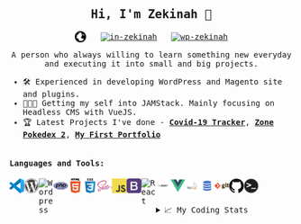 <samp>
<h2 align="center">Hi, I'm Zekinah 👋</h2>
<p align="center">
<a href="https://www.zekinahlecaros.com/" target="blank"><img align="center" src=https://raw.githubusercontent.com/iconic/open-iconic/master/svg/globe.svg alt="zekinalecaros.com" height="20" width="20" /></a>
&emsp;
<a href="https://ph.linkedin.com/in/zekinah" target="blank"><img align="center" src=https://cdn.jsdelivr.net/npm/simple-icons@3.0.1/icons/linkedin.svg alt="in-zekinah" height="20" width="20" /></a>
  &emsp;
<a href="https://profiles.wordpress.org/zekinah/" target="blank"><img align="center" src=https://cdn.jsdelivr.net/npm/simple-icons@3.0.1/icons/wordpress.svg alt="wp-zekinah" height="20" width="20" /></a>
</p>
<p align="center">
A person who always willing to learn something new everyday and executing it into small and big projects.
</p>

- 🛠 Experienced in developing WordPress and Magento site and plugins.
- 👩🏻‍💻 Getting my self into JAMStack. Mainly focusing on Headless CMS with VueJS.
- 🏆 Latest Projects I've done - **[Covid-19 Tracker](https://github.com/zekinah/pandemiccovid-19)**, **[Zone Pokedex 2](https://github.com/zekinah/zone-pokedex2)**, **[My First Portfolio](https://github.com/zekinah/iamzekinah)** 
<br><br>

#### Languages and Tools:

<img align="left" alt="Visual Studio Code" width="26px" src="https://raw.githubusercontent.com/github/explore/80688e429a7d4ef2fca1e82350fe8e3517d3494d/topics/visual-studio-code/visual-studio-code.png" />
<img align="left" alt="Wordpress" width="26px" src="https://raw.githubusercontent.com/github/explore/80688e429a7d4ef2fca1e82350fe8e3517d3494d/topics/wordpress/wordpress.png" />
<img align="left" alt="Wordpress" width="26px" src="https://avatars.githubusercontent.com/u/168457?s=26" />
<img align="left" alt="PHP" width="26px" src="https://raw.githubusercontent.com/github/explore/80688e429a7d4ef2fca1e82350fe8e3517d3494d/topics/php/php.png" />
<img align="left" alt="HTML5" width="26px" src="https://raw.githubusercontent.com/github/explore/80688e429a7d4ef2fca1e82350fe8e3517d3494d/topics/html/html.png" />
<img align="left" alt="CSS3" width="26px" src="https://raw.githubusercontent.com/github/explore/80688e429a7d4ef2fca1e82350fe8e3517d3494d/topics/css/css.png" />
<img align="left" alt="Sass" width="26px" src="https://raw.githubusercontent.com/github/explore/80688e429a7d4ef2fca1e82350fe8e3517d3494d/topics/sass/sass.png" />
<img align="left" alt="JavaScript" width="26px" src="https://raw.githubusercontent.com/github/explore/80688e429a7d4ef2fca1e82350fe8e3517d3494d/topics/javascript/javascript.png" />
<img align="left" alt="React" width="26px" src="https://raw.githubusercontent.com/github/explore/80688e429a7d4ef2fca1e82350fe8e3517d3494d/topics/bootstrap/bootstrap.png" />
<img align="left" alt="React" width="26px" src="https://avatars.githubusercontent.com/u/22138497?s=26" />
<img align="left" alt="JavaScript" width="26px" src="https://raw.githubusercontent.com/github/explore/80688e429a7d4ef2fca1e82350fe8e3517d3494d/topics/jquery/jquery.png" />
<img align="left" alt="React" width="26px" src="https://raw.githubusercontent.com/github/explore/80688e429a7d4ef2fca1e82350fe8e3517d3494d/topics/vue/vue.png" />
<img align="left" alt="MySQL" width="26px" src="https://raw.githubusercontent.com/github/explore/80688e429a7d4ef2fca1e82350fe8e3517d3494d/topics/mysql/mysql.png" />
<img align="left" alt="SQL" width="26px" src="https://raw.githubusercontent.com/github/explore/80688e429a7d4ef2fca1e82350fe8e3517d3494d/topics/sql/sql.png" />
<img align="left" alt="Git" width="26px" src="https://raw.githubusercontent.com/github/explore/80688e429a7d4ef2fca1e82350fe8e3517d3494d/topics/git/git.png" />
<img align="left" alt="GitHub" width="26px" src="https://raw.githubusercontent.com/github/explore/78df643247d429f6cc873026c0622819ad797942/topics/github/github.png" />
<img align="left" alt="Terminal" width="26px" src="https://raw.githubusercontent.com/github/explore/80688e429a7d4ef2fca1e82350fe8e3517d3494d/topics/terminal/terminal.png" />


<br><br>

<details>
    <summary>📈 My Coding Stats</summary>

<!--START_SECTION:waka-->
**🐱 My GitHub Data** 

> 🏆 607 Contributions in the Year 2021
 > 
> 📦 161.2 kB Used in GitHub's Storage 
 > 
> 🚫 Not Opted to Hire
 > 
> 📜 30 Public Repositories 
 > 
> 🔑 29 Private Repositories  
 > 
**I'm an Early 🐤** 

```text
🌞 Morning    103 commits    ██░░░░░░░░░░░░░░░░░░░░░░░   9.13% 
🌆 Daytime    537 commits    ████████████░░░░░░░░░░░░░   47.61% 
🌃 Evening    360 commits    ████████░░░░░░░░░░░░░░░░░   31.91% 
🌙 Night      128 commits    ██░░░░░░░░░░░░░░░░░░░░░░░   11.35%

```
📅 **I'm Most Productive on Wednesday** 

```text
Monday       153 commits    ███░░░░░░░░░░░░░░░░░░░░░░   13.56% 
Tuesday      142 commits    ███░░░░░░░░░░░░░░░░░░░░░░   12.59% 
Wednesday    204 commits    ████░░░░░░░░░░░░░░░░░░░░░   18.09% 
Thursday     172 commits    ███░░░░░░░░░░░░░░░░░░░░░░   15.25% 
Friday       176 commits    ████░░░░░░░░░░░░░░░░░░░░░   15.6% 
Saturday     139 commits    ███░░░░░░░░░░░░░░░░░░░░░░   12.32% 
Sunday       142 commits    ███░░░░░░░░░░░░░░░░░░░░░░   12.59%

```


📊 **This Week I Spent My Time On** 

```text
💬 Programming Languages: 
PHP                      25 hrs 23 mins      ████████████████░░░░░░░░░   64.5% 
JavaScript               11 hrs 55 mins      ███████░░░░░░░░░░░░░░░░░░   30.3% 
CSS                      1 hr 52 mins        █░░░░░░░░░░░░░░░░░░░░░░░░   4.77% 
Other                    6 mins              ░░░░░░░░░░░░░░░░░░░░░░░░░   0.27% 
HTML                     3 mins              ░░░░░░░░░░░░░░░░░░░░░░░░░   0.16%

```

**I Mostly Code in PHP** 

```text
PHP                      32 repos            ███████████████░░░░░░░░░░   61.54% 
CSS                      6 repos             ███░░░░░░░░░░░░░░░░░░░░░░   11.54% 
JavaScript               5 repos             ██░░░░░░░░░░░░░░░░░░░░░░░   9.62% 
HTML                     5 repos             ██░░░░░░░░░░░░░░░░░░░░░░░   9.62% 
Vue                      4 repos             ██░░░░░░░░░░░░░░░░░░░░░░░   7.69%

```



 Last Updated on 08/10/2021
<!--END_SECTION:waka-->
</details>
</samp>
